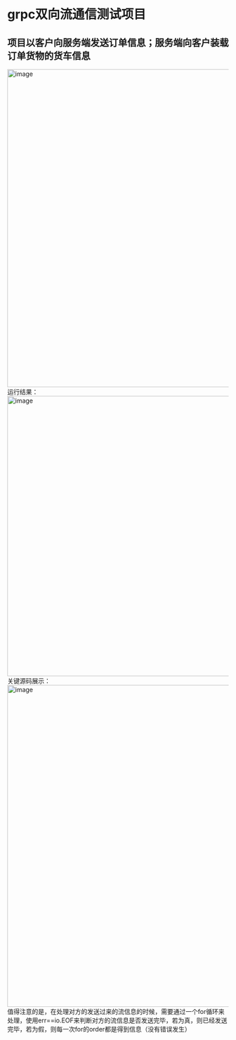 # grpc双向流通信测试项目
## 项目以客户向服务端发送订单信息；服务端向客户装载订单货物的货车信息
<img width="724" alt="image" src="https://user-images.githubusercontent.com/96430610/198008231-7a47fc2c-77ee-4d3f-820b-a0b9ff6c7a5a.png">
运行结果：
<img width="638" alt="image" src="https://user-images.githubusercontent.com/96430610/198008731-8932aad0-5750-4ae5-beae-1c8b84e80c56.png">
关键源码展示：
<img width="733" alt="image" src="https://user-images.githubusercontent.com/96430610/198010970-9e5f71f4-91a7-4c94-aaba-d37c60bf33f9.png">
值得注意的是，在处理对方的发送过来的流信息的时候，需要通过一个for循环来处理，使用err==io.EOF来判断对方的流信息是否发送完毕，若为真，则已经发送完毕，若为假，则每一次for的order都是得到信息（没有错误发生）

